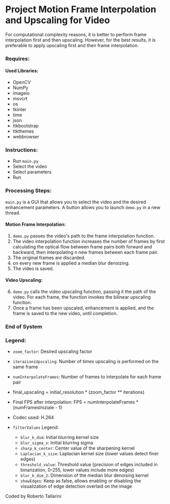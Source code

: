 # Project Motion Frame Interpolation and Upscaling for Video

For computational complexity reasons, it is better to perform frame interpolation first and then upscaling. However, for the best results, it is preferable to apply upscaling first and then frame interpolation.

### Requires:
#### Used Libraries:
- OpenCV
- NumPy
- imageio
- msvcrt
- os
- tkinter
- time
- json
- ttkbootstrap
- ttkthemes
- webbrowser

### Instructions:

- Run `main.py`
- Select the video
- Select parameters
- Run

### Processing Steps:

`main.py` is a GUI that allows you to select the video and the desired enhancement parameters. A button allows you to launch `demo.py` in a new thread.

#### Motion Frame Interpolation:
1. `demo.py` passes the video's path to the frame interpolation function.
2. The video interpolation function increases the number of frames by first calculating the optical flow between frame pairs both forward and backward, then interpolating n new frames between each frame pair.
3. The original frames are discarded.
4. on every new frame is applied a median blur denoizing.
5. The video is saved.

#### Video Upscaling:
6. `demo.py` calls the video upscaling function, passing it the path of the video. For each frame, the function invokes the bilinear upscaling function.
7. Once a frame has been upscaled, enhancement is applied, and the frame is saved to the new video, until completion.

### End of System

### Legend:

- `zoom_factor`:                        Desired upscaling factor
- `iterazioniUpscaling`:                Number of times upscaling is performed on the same frame
- `numInterpolateFrames`:               Number of frames to interpolate for each frame pair

- final_upscaling = initial_resolution * (zoom_factor ** iterations)

- Final FPS after interpolation:  FPS = numInterpolateFrames * (numFramesIniziale - 1)

- Codec used: H.264

- `filterValues` Legend:

    * `blur_k_dim`:                       Initial blurring kernel size
    * `blur_sigma_x`:                     Initial blurring sigma
    * `sharp_k_center`:                   Center value of the sharpening kernel
    * `Laplacian_k_size`:                 Laplacian kernel size (lower values detect finer edges)
    * `threshold_value`:                  Threshold value (precision of edges included in binarization, 0-255, lower values include more edges)
    * `blur_k_dim_2`:                     Dimension of the median blur denoising kernel
    * `showEdges`:                        Keep as false, allows enabling or disabling the visualization of edge detection overlaid on the image


Coded by Roberto Tallarini

